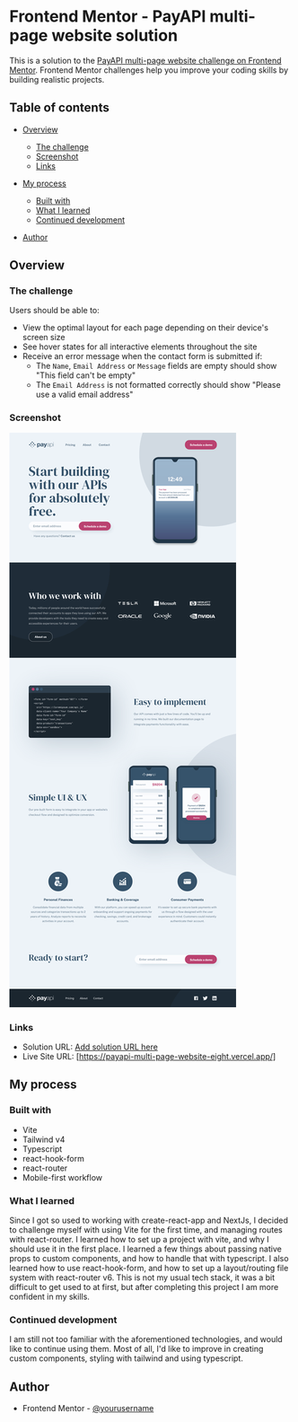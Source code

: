 # Frontend Mentor - PayAPI multi-page website solution

This is a solution to the [PayAPI multi-page website challenge on Frontend Mentor](https://www.frontendmentor.io/challenges/payapi-multipage-website-FDLR1Y11e). Frontend Mentor challenges help you improve your coding skills by building realistic projects.

## Table of contents

- [Overview](#overview)
  - [The challenge](#the-challenge)
  - [Screenshot](#screenshot)
  - [Links](#links)
- [My process](#my-process)

  - [Built with](#built-with)
  - [What I learned](#what-i-learned)
  - [Continued development](#continued-development)

- [Author](#author)

## Overview

### The challenge

Users should be able to:

- View the optimal layout for each page depending on their device's screen size
- See hover states for all interactive elements throughout the site
- Receive an error message when the contact form is submitted if:
  - The `Name`, `Email Address` or `Message` fields are empty should show "This field can't be empty"
  - The `Email Address` is not formatted correctly should show "Please use a valid email address"

### Screenshot

![](./public/screenshot.png)

### Links

- Solution URL: [Add solution URL here](https://your-solution-url.com)
- Live Site URL: [https://payapi-multi-page-website-eight.vercel.app/]

## My process

### Built with

- Vite
- Tailwind v4
- Typescript
- react-hook-form
- react-router
- Mobile-first workflow

### What I learned

Since I got so used to working with create-react-app and NextJs, I decided to challenge myself with using Vite for the first time, and managing routes with react-router. I learned how to set up a project with vite, and why I should use it in the first place. I learned a few things about passing native props to custom components, and how to handle that with typescript. I also learned how to use react-hook-form, and how to set up a layout/routing file system with react-router v6. This is not my usual tech stack, it was a bit difficult to get used to at first, but after completing this project I am more confident in my skills.

### Continued development

I am still not too familiar with the aforementioned technologies, and would like to continue using them. Most of all, I'd like to improve in creating custom components, styling with tailwind and using typescript.

## Author

- Frontend Mentor - [@yourusername](https://www.frontendmentor.io/profile/davidGasanov)

